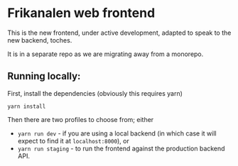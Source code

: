# Frikanalen web frontend

This is the new frontend, under active development, adapted to speak to the new backend, toches.

It is in a separate repo as we are migrating away from a monorepo.

## Running locally:

First, install the dependencies (obviously this requires yarn)

`yarn install`

Then there are two profiles to choose from; either 

* `yarn run dev` - if you are using a local backend (in which case it will expect to find it at `localhost:8000`), or 
* `yarn run staging` - to run the frontend against the production backend API.
